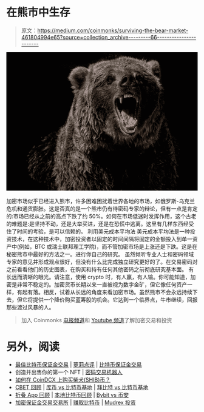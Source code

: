 # 在熊市中生存

> 原文：<https://medium.com/coinmonks/surviving-the-bear-market-461804994e65?source=collection_archive---------66----------------------->

![](img/9da3886c2517735b738e377b23b16053.png)

加密市场似乎已经进入熊市，许多困难困扰着世界各地的市场，如俄罗斯-乌克兰危机和通货膨胀。这是否真的是一个熊市仍有待密码专家的辩论，但有一点是肯定的:市场已经从之前的高点下跌了约 50%。如何在市场低迷时发挥作用，这个古老的难题是:是坚持不动，还是大举买进，还是在恐慌中逃离。这里有几样东西经受住了时间的考验，是可以信赖的。
利用美元成本平均法
美元成本平均法是一种投资技术，在这种技术中，加密投资者以固定的时间间隔将固定的金额投入到单一资产中(例如，BTC 或瑞士联邦理工学院)，而不管加密市场是上涨还是下跌。这是在秘密熊市中最好的方法之一。进行你自己的研究。
虽然倾听专业人士和密码领域专家的意见并形成观点很好，但没有什么比完成独立研究更好的了。在交易密码对之前看看他们的历史图表，在购买和持有任何其他密码之前彻底研究基本面。
有长远而清晰的眼光。请注意，使用 crypto 时，有人赢，有人输。你可能知道，加密是非常不稳定的。加密货币长期以来一直被视为数字金矿，但它像任何资产一样，有起有落。相反，试着从长远的角度来看加密市场。虽然熊市不会永远持续下去，但它将提供一个降价购买蓝筹股的机会。它达到一个临界点，牛市继续，回报那些渡过风暴的人。

> 加入 Coinmonks [电报频道](https://t.me/coincodecap)和 [Youtube 频道](https://www.youtube.com/c/coinmonks/videos)了解加密交易和投资

# 另外，阅读

*   [最佳比特币保证金交易](/coinmonks/bitcoin-margin-trading-exchange-bcbfcbf7b8e3) | [萝莉点评](/coinmonks/lolli-review-e6ddc7895ad8) | [比特币保证金交易](https://coincodecap.com/bityard-margin-trading)
*   创造并出售你的第一个 NFT | [密码交易机器人](https://coincodecap.com/best-crypto-trading-bots)
*   [如何在 CoinDCX 上购买柴犬(SHIB)币？](https://coincodecap.com/buy-shiba-coindcx)
*   [CBET 回顾](https://coincodecap.com/cbet-casino-review) | [库币 vs 比特币基地](https://coincodecap.com/kucoin-vs-coinbase) | [拜比特 vs 比特币基地](https://coincodecap.com/bybit-vs-coinbase)
*   [折叠 App 回顾](https://coincodecap.com/fold-app-review) | [本地比特币回顾](/coinmonks/localbitcoins-review-6cc001c6ed56) | [Bybit vs 币安](https://coincodecap.com/bybit-binance-moonxbt)
*   [加密保证金交易交易所](/coinmonks/crypto-margin-trading-exchanges-428b1f7ad108) | [赚取比特币](/coinmonks/earn-bitcoin-6e8bd3c592d9) | [Mudrex 投资](https://coincodecap.com/mudrex-invest-review-the-best-way-to-invest-in-crypto)